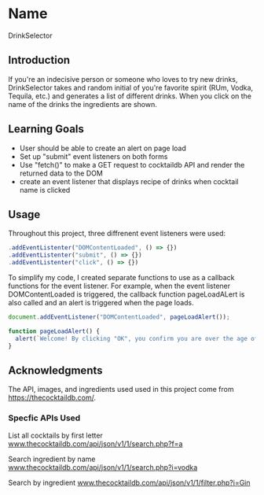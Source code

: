 # Name

DrinkSelector

## Introduction

If you're an indecisive person or someone who loves to try new drinks, DrinkSelector takes and random initial of you're favorite spirit (RUm, Vodka, Tequila, etc.) and generates a list of different drinks. When you click on the name of the drinks the ingredients are shown.

## Learning Goals

- User should be able to create an alert on page load
- Set up "submit" event listeners on both forms
- Use "fetch()" to make a GET request to cocktaildb API and render the returned data to the DOM
- create an event listener that displays recipe of drinks when cocktail name is clicked

## Usage

Throughout this project, three diffrenent event listeners were used:

```javascript
.addEventListenter("DOMContentLoaded", () => {})
.addEventListenter("submit", () => {})
.addEventListenter("click", () => {})
```

To simplify my code, I created separate functions to use as a callback functions for the event listener. For example, when the event listener DOMContentLoaded is triggered, the callback function pageLoadALert is also called and an alert is triggered when the page loads.

```javascript
document.addEventListener("DOMContentLoaded", pageLoadAlert());

function pageLoadAlert() {
  alert(`Welcome! By clicking "OK", you confirm you are over the age of 21.`);
}
```

## Acknowledgments

The API, images, and ingredients used used in this project come from https://thecocktaildb.com/.

### Specfic APIs Used

List all cocktails by first letter
www.thecocktaildb.com/api/json/v1/1/search.php?f=a

Search ingredient by name
www.thecocktaildb.com/api/json/v1/1/search.php?i=vodka

Search by ingredient
www.thecocktaildb.com/api/json/v1/1/filter.php?i=Gin
